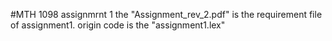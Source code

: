 #MTH 1098 assignmrnt 1
the "Assignment_rev_2.pdf" is the requirement file of assignment1.
origin code is the "assignment1.lex"
